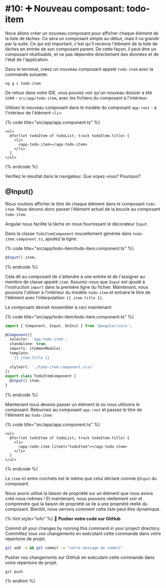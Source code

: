 # #10: ➕ Nouveau composant: todo-item

Nous allons créer un nouveau composant pour afficher chaque élément de la liste de tâches. Ce sera un composant simple au début, mais il va grandir par la suite. Ce qui est important, c'est qu'il recevra l'élément de la liste de tâches en entrée de son composant parent. De cette façon, il peut être un composant réutilisable, et ne pas dépendre directement des données et de l'état de l'application.

Dans le terminal, créez un nouveau composant appelé `todo-item` avec la commande suivante:

```
ng g c todo-item
```

De retour dans votre IDE, vous pouvez voir qu'un nouveau dossier a été créé - `src/app/todo-item`, avec les fichiers du composant à l'intérieur.

Utilisez le nouveau composant dans le modèle du composant `app-root` - à l'intérieur de l'élément `<li>`:

{% code title="src/app/app.component.ts" %}
```markup
<ul>
  @for(let todoItem of todoList; track todoItem.title) {
    <li>
      <app-todo-item></app-todo-item>
    </li>
  }
</ul>
```
{% endcode %}

Verifiez le résultat dans le navigateur. Que voyez-vous? Pourquoi?

## @Input()

Nous voulons afficher le titre de chaque élément dans le composant `todo-item`. Nous devons donc passer l'élément actuel de la boucle au composant `todo-item`.

Angular nous facilite la tâche en nous fournissant le décorateur `Input`.

Dans la classe `TodoItemComponent` nouvellement générée dans `todo-item.component.ts`, ajoutez la ligne:

{% code title="src/app/todo-item/todo-item.component.ts" %}
```typescript
@Input() item;
```
{% endcode %}

Cela dit au composant de s'attendre à une entrée et de l'assigner au membre de classe appelé `item`. Assurez-vous que `Input` est ajouté à l'instruction `import` dans la première ligne du fichier. Maintenant, nous pouvons l'utiliser à l'intérieur du modèle `todo-item` et extraire le titre de l'élément avec l'interpolation: `{{ item.title }}`.

Le composant devrait ressembler à ceci maintenant:

{% code title="src/app/todo-item/todo-item.component.ts" %}
```typescript
import { Component, Input, OnInit } from '@angular/core';

@Component({
  selector: 'app-todo-item',
  standalone: true,
  imports: [CommonModule],
  template: `
    {{ item.title }}
  `,
  styleUrl: './todo-item.component.scss'
})
export class TodoItemComponent {
  @Input() item;
}
```
{% endcode %}

Maintenant nous devons passer un élément là où nous utilisons le composant. Retournez au composant `app-root` et passez le titre de l'élément au `todo-item`:

{% code title="src/app/app.component.ts" %}
```markup
<ul>
  @for(let todoItem of todoList; track todoItem.title) {
    <li>
      <app-todo-item [item]="todoItem"></app-todo-item>
    </li>
  }
</ul>
```
{% endcode %}

Le `item` ici entre crochets est le même que celui déclaré comme `@Input` du composant.

Nous avons utilisé la liaison de propriété sur un élément que nous avons créé nous-mêmes ! Et maintenant, nous pouvons réellement voir et comprendre que la liaison de propriété se lie à une propriété réelle du composant. Bientôt, nous verrons comment cette liste peut être dynamique.

{% hint style="info" %}
💾 **Pusher votre code sur GitHub**

Commit all your changes by running this command in your project directory.
Committez tous vos changements en exécutant cette commande dans votre répertoire de projet.

```bash
git add -A && git commit -m "votre message de commit"
```

Pusher vos changements sur GitHub en exécutant cette commande dans votre répertoire de projet.

```
git push
```
{% endhint %}
